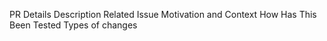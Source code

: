 PR Details
Description
Related Issue
Motivation and Context
How Has This Been Tested
Types of changes
